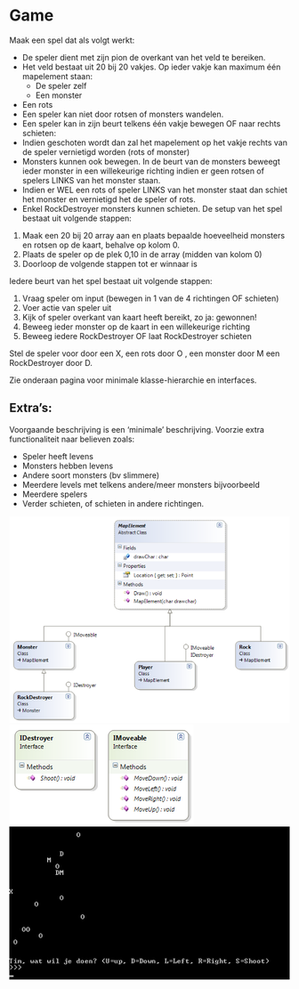 # Game

Maak een spel dat als volgt werkt:
* De speler dient met zijn pion de overkant van het veld te bereiken.
* Het veld bestaat uit 20 bij 20 vakjes. Op ieder vakje kan maximum één mapelement staan: 
  * De speler zelf
  * Een monster
*	Een rots
*	Een speler kan niet door rotsen of monsters wandelen. 
*	Een speler kan in zijn beurt telkens één vakje bewegen OF naar rechts schieten:
  *	Indien geschoten wordt dan zal het mapelement op het vakje rechts van de speler vernietigd worden (rots of monster)
*	Monsters kunnen ook bewegen. In de beurt van de monsters beweegt ieder monster in een willekeurige richting indien er geen rotsen of spelers LINKS van het monster staan.
  *	Indien er WEL een rots of speler LINKS van het monster staat dan schiet het monster en vernietigd het de speler of rots.
*	Enkel RockDestroyer monsters kunnen schieten.
De setup van het spel bestaat uit volgende stappen:
1. Maak een 20 bij 20 array aan en plaats bepaalde hoeveelheid monsters en rotsen op de kaart, behalve op kolom 0.
2. Plaats de speler op de plek 0,10 in de array (midden van kolom 0)
3. Doorloop de volgende stappen tot er winnaar is

Iedere beurt van het spel bestaat uit volgende stappen:
1. Vraag speler om input (bewegen in 1 van de 4 richtingen OF schieten)
2. Voer actie van speler uit
3. Kijk of speler overkant van kaart heeft bereikt, zo ja: gewonnen!
4. Beweeg ieder monster op de kaart in een willekeurige richting
5. Beweeg iedere RockDestroyer OF laat RockDestroyer schieten
 

Stel de speler voor door een X, een rots door O , een monster door M een RockDestroyer door D.

Zie onderaan pagina voor minimale klasse-hierarchie en interfaces.

## Extra’s:
Voorgaande beschrijving is een ‘minimale’ beschrijving. Voorzie extra functionaliteit naar believen zoals:
* Speler heeft levens
* Monsters hebben levens
* Andere soort monsters (bv slimmere)
* Meerdere levels met telkens andere/meer monsters bijvoorbeeld
* Meerdere spelers
* Verder schieten, of schieten in andere richtingen.

![](/assets/9_interfaces/practgame.png)
![](/assets/9_interfaces/practgame2.png)
![](/assets/9_interfaces/practgame3.png)
